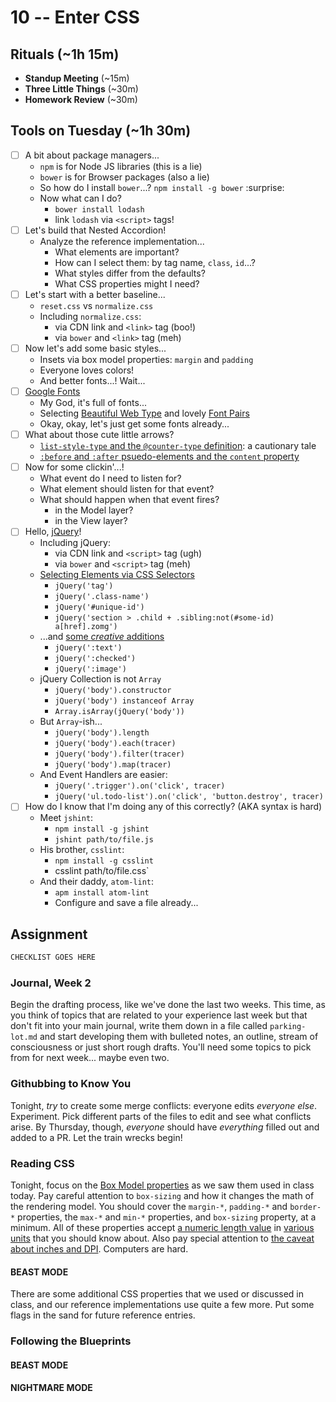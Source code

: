 # 10 -- Enter CSS

## Rituals (~1h 15m)

* **Standup Meeting** (~15m)
* **Three Little Things** (~30m)
* **Homework Review** (~30m)

## Tools on Tuesday (~1h 30m)

* [ ] A bit about package managers...
  * `npm` is for Node JS libraries (this is a lie)
  * `bower` is for Browser packages (also a lie)
  * So how do I install `bower`...? `npm install -g bower` :surprise:
  * Now what can I do?
    * `bower install lodash`
    * link `lodash` via `<script>` tags!
* [ ] Let's build that Nested Accordion!
  * Analyze the reference implementation...
    * What elements are important?
    * How can I select them: by tag name, `class`, `id`...?
    * What styles differ from the defaults?
    * What CSS properties might I need?
* [ ] Let's start with a better baseline...
  * `reset.css` vs `normalize.css`
  * Including `normalize.css`:
    * via CDN link and `<link>` tag (boo!)
    * via `bower` and `<link>` tag (meh)
* [ ] Now let's add some basic styles...
  * Insets via box model properties: `margin` and `padding`
  * Everyone loves colors!
  * And better fonts...! Wait...
* [ ] [Google Fonts](http://google.com/fonts)
  * My God, it's full of fonts...
  * Selecting [Beautiful Web Type](http://hellohappy.org/beautiful-web-type/) and lovely [Font Pairs](http://fontpair.co/)
  * Okay, okay, let's just get some fonts already...
* [ ] What about those cute little arrows?
  * [`list-style-type` and the `@counter-type` definition](https://developer.mozilla.org/en-US/docs/Web/CSS/list-style-type): a cautionary tale
  * [`:before` and `:after` psuedo-elements and the `content` property](https://developer.mozilla.org/en-US/docs/Web/CSS/content)
* [ ] Now for some clickin'...!
  * What event do I need to listen for?
  * What element should listen for that event?
  * What should happen when that event fires?
    * in the Model layer?
    * in the View layer?
* [ ] Hello, [jQuery](http://jquery.com)!
  * Including jQuery:
    * via CDN link and `<script>` tag (ugh)
    * via `bower` and `<script>` tag (meh)
  * [Selecting Elements via CSS Selectors](http://api.jquery.com/category/selectors/)
    * `jQuery('tag')`
    * `jQuery('.class-name')`
    * `jQuery('#unique-id')`
    * `jQuery('section > .child + .sibling:not(#some-id) a[href].zomg')`
  * ...and [some _creative_ additions](http://api.jquery.com/category/selectors/jquery-selector-extensions/)
    * `jQuery(':text')`
    * `jQuery(':checked')`
    * `jQuery(':image')`
  * jQuery Collection is not `Array`
    * `jQuery('body').constructor`
    * `jQuery('body') instanceof Array`
    * `Array.isArray(jQuery('body'))`
  * But `Array`-ish...
    * `jQuery('body').length`
    * `jQuery('body').each(tracer)`
    * `jQuery('body').filter(tracer)`
    * `jQuery('body').map(tracer)`
  * And Event Handlers are easier:
    * `jQuery('.trigger').on('click', tracer)`
    * `jQuery('ul.todo-list').on('click', 'button.destroy', tracer)`
* [ ] How do I know that I'm doing any of this correctly? (AKA syntax is hard)
  * Meet `jshint`:
    * `npm install -g jshint`
    * `jshint path/to/file.js`
  * His brother, `csslint`:
    * `npm install -g csslint`
    * csslint path/to/file.css`
  * And their daddy, `atom-lint`:
    * `apm install atom-lint`
    * Configure and save a file already...

## Assignment

```markdown
CHECKLIST GOES HERE
```

### Journal, Week 2

Begin the drafting process, like we've done the last two weeks. This time, as you think of topics that are related to your experience last week but that don't fit into your main journal, write them down in a file called `parking-lot.md` and start developing them with bulleted notes, an outline, stream of consciousness or just short rough drafts. You'll need some topics to pick from for next week... maybe even two.

### Githubbing to Know You

Tonight, _try_ to create some merge conflicts: everyone edits _everyone else_. Experiment. Pick different parts of the files to edit and see what conflicts arise. By Thursday, though, _everyone_ should have _everything_ filled out and added to a PR. Let the train wrecks begin!

### Reading CSS

Tonight, focus on the [Box Model properties](https://developer.mozilla.org/en-US/docs/Web/CSS/box_model) as we saw them used in class today. Pay careful attention to `box-sizing` and how it changes the math of the rendering model. You should cover the `margin-*`, `padding-*` and `border-*` properties, the `max-*` and `min-*` properties, and `box-sizing` property, at a minimum. All of these properties accept [a numeric length value](https://developer.mozilla.org/en-US/docs/Web/CSS/length) in [various units](https://developer.mozilla.org/en-US/docs/Web/CSS/length#Units) that you should know about. Also pay special attention to [the caveat about inches and DPI](https://developer.mozilla.org/en-US/docs/Web/CSS/length#CSS_units_and_dots-per-inch). Computers are hard.

#### BEAST MODE

There are some additional CSS properties that we used or discussed in class, and our reference implementations use quite a few more. Put some flags in the sand for future reference entries.

### Following the Blueprints



#### BEAST MODE

#### NIGHTMARE MODE
